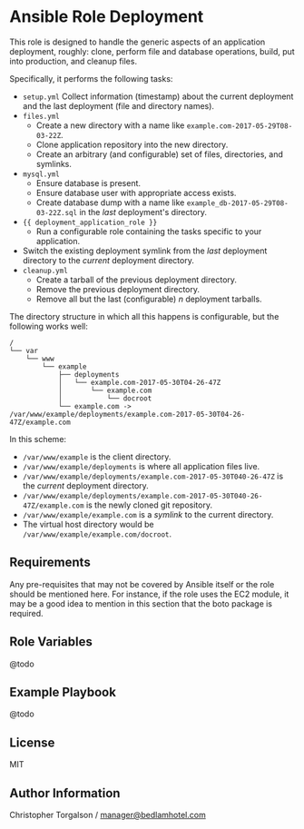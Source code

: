 # Ansible Role Deployment

This role is designed to handle the generic aspects of an application
deployment, roughly: clone, perform file and database operations, build,
put into production, and cleanup files.

Specifically, it performs the following tasks:

- `setup.yml`
  Collect information (timestamp) about the current deployment and the last
  deployment (file and directory names).
- `files.yml`
  - Create a new directory with a name like `example.com-2017-05-29T08-03-22Z`.
  - Clone application repository into the new directory.
  - Create an arbitrary (and configurable) set of files, directories,
    and symlinks.
- `mysql.yml`
  - Ensure database is present.
  - Ensure database user with appropriate access exists.
  - Create database dump with a name like `example_db-2017-05-29T08-03-22Z.sql`
    in the _last_ deployment's directory.
- `{{ deployment_application_role }}`
  - Run a configurable role containing the tasks specific to your
    application.
- Switch the existing deployment symlink from the _last_ deployment
  directory to the _current_ deployment directory.
- `cleanup.yml`
  - Create a tarball of the previous deployment directory.
  - Remove the previous deployment directory.
  - Remove all but the last (configurable) _n_ deployment tarballs.

The directory structure in which all this happens is configurable, but
the following works well:

```
/
└── var
    └── www
        └── example
            ├── deployments
            │   └── example.com-2017-05-30T04-26-47Z
            │       └── example.com
            │           └── docroot
            └── example.com -> /var/www/example/deployments/example.com-2017-05-30T04-26-47Z/example.com
```

In this scheme:
  - `/var/www/example` is the client directory.
  - `/var/www/example/deployments` is where all application files live.
  - `/var/www/example/deployments/example.com-2017-05-30T040-26-47Z` is
    the _current_ deployment directory.
  - `/var/www/example/deployments/example.com-2017-05-30T040-26-47Z/example.com`
    is the newly cloned git repository.
  - `/var/www/example/example.com` is a _symlink_ to the current
    directory.
  - The virtual host directory would be `/var/www/example/example.com/docroot`.

## Requirements

Any pre-requisites that may not be covered by Ansible itself or the role should be mentioned here. For instance, if the role uses the EC2 module, it may be a good idea to mention in this section that the boto package is required.

## Role Variables

@todo

## Example Playbook

@todo

## License

MIT

## Author Information

Christopher Torgalson / manager@bedlamhotel.com
